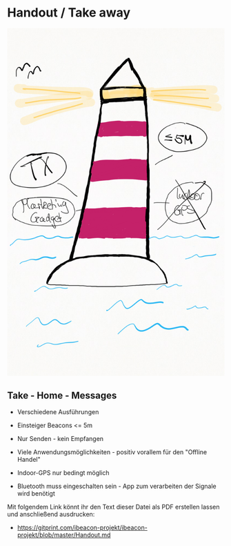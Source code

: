 ﻿# Handout / Take away

![Beacon-Take-Away](Bilder/6_TakeAway.png)

## Take - Home - Messages


* Verschiedene Ausführungen 

* Einsteiger Beacons <= 5m

* Nur Senden - kein Empfangen 

* Viele Anwendungsmöglichkeiten - positiv vorallem für den "Offline Handel"

* Indoor-GPS nur bedingt möglich

* Bluetooth muss eingeschalten sein - App zum verarbeiten der Signale wird benötigt 


Mit folgendem Link könnt ihr den Text dieser Datei als PDF erstellen lassen und anschließend ausdrucken:

* https://gitprint.com/ibeacon-projekt/ibeacon-projekt/blob/master/Handout.md
